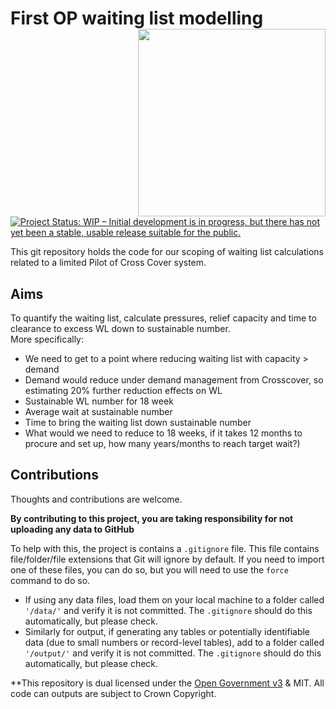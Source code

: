 # First OP waiting list modelling <img src="https://www.birminghamsolihull.icb.nhs.uk/application/files/1316/5651/5354/logo_full_colour_main_lockup.svg" align="right" width="300px"/>

<!-- badges: start -->
[![Project Status: WIP – Initial development is in progress, but there has not yet been a stable, usable release suitable for the public.](https://www.repostatus.org/badges/latest/concept.svg)](https://www.repostatus.org/#concept)
<!-- badges: end -->


This git repository holds the code for our scoping of waiting list calculations related to a limited Pilot of Cross Cover system.  

## Aims

To quantify the waiting list, calculate pressures, relief capacity and time to clearance to excess WL down to sustainable number.  
More specifically: 

- We need to get to a point where reducing waiting list with capacity > demand	
-	Demand would reduce under demand management from Crosscover, so estimating 20% further reduction effects on WL
-	Sustainable WL number for 18 week	
-	Average wait at sustainable	number
-	Time to bring the waiting list down	sustainable number
-	What would we need to reduce to 18 weeks, if it takes 12 months to procure and set up, how many years/months to reach target wait?)	


## Contributions
 
Thoughts and contributions are welcome.

**By contributing to this project, you are taking responsibility for not uploading any data to GitHub**

To help with this, the project is contains a `.gitignore` file.  This file contains file/folder/file extensions that Git will ignore by default.  If you need to import one of these files, you can do so, but you will need to use the `force` command to do so.

- If using any data files, load them on your local machine to a folder called `'/data/'` and verify it is not committed. The `.gitignore` should do this automatically, but please check.
- Similarly for output, if generating any tables or potentially identifiable data (due to small numbers or record-level tables), add to a folder called `'/output/'` and verify it is not committed.  The `.gitignore` should do this automatically, but please check.



**This repository is dual licensed under the [Open Government v3]([https://www.nationalarchives.gov.uk/doc/open-government-licence/version/3/) & MIT. All code can outputs are subject to Crown Copyright.

